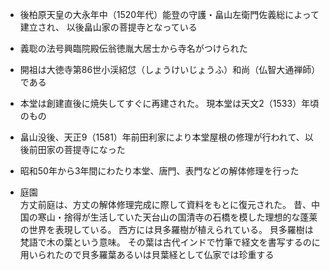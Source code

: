 - 後柏原天皇の大永年中（1520年代）能登の守護・畠山左衛門佐義総によって建立され、
以後畠山家の菩提寺となっている

- 義聡の法号興臨院殿伝翁徳胤大居士から寺名がつけられた

- 開祖は大徳寺第86世小渓紹怤（しょうけいじょうふ）和尚（仏智大通禅師）である

- 本堂は創建直後に焼失してすぐに再建された。
現本堂は天文2（1533）年頃のもの

- 畠山没後、天正9（1581）年前田利家により本堂屋根の修理が行われて、以後前田家の菩提寺になった

- 昭和50年から3年間にわたり本堂、唐門、表門などの解体修理を行った

- 庭園  
方丈前庭は、方丈の解体修理完成に際して資料をもとに復元された。
昔、中国の寒山・捨得が生活していた天台山の国清寺の石橋を模した理想的な蓬莱の世界を表現している。
西方には貝多羅樹が植えられている。
貝多羅樹は梵語で木の葉という意味。
その葉は古代インドで竹筆で経文を書写するのに用いられたので貝多羅葉あるいは貝葉経として仏家では珍重する